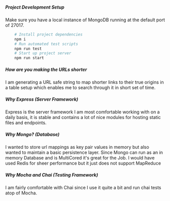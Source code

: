 ##### Project Development Setup 
Make sure you have a local instance of MongoDB running
at the default port of 27017. 
```sh
    # Install project dependencies
    npm i 
    # Run automated test scripts 
    npm run test
    # Start up project server
    npm run start
```

##### How are you making the URLs shorter
I am generating a URL safe string to map shorter 
links to their true origins in a table setup which 
enables me to search through it in short set of time. 
##### Why Express (Server Framework)
Express is the server framework I am most comfortable working 
with on a daily basis, it is stable and contains a lot of nice modules
for hosting static files and endpoints.
##### Why Mongo? (Database)
I wanted to store url mappings as key pair values in 
memory but also wanted to maintain a basic persistence layer. 
Since Mongo can run as an in memory Database and is MultiCored 
it's great for the Job. I would have used Redis for sheer performance
but it just does not support MapReduce 
##### Why Mocha and Chai (Testing Framework)
I am fairly comfortable with Chai since I use it quite 
a bit and run chai tests atop of Mocha.